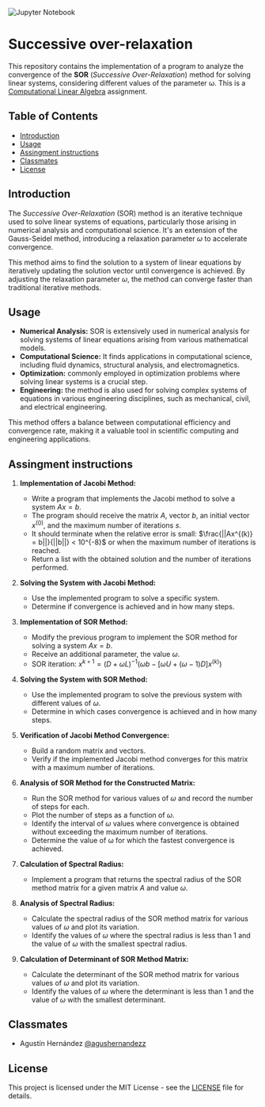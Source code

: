 ![Jupyter Notebook](https://img.shields.io/badge/jupyter-%23FA0F00.svg?style=for-the-badge&logo=jupyter&logoColor=white)

# Successive over-relaxation

This repository contains the implementation of a program to analyze the convergence of the **SOR** (_Successive Over-Relaxation_) method for solving linear systems, considering different values of the parameter ω. This is a [Computational Linear Algebra](https://github.com/machulsky61/linear-algebra) assignment.

## Table of Contents
- [Introduction](#introduction)
- [Usage](#usage)
- [Assingment instructions](#assingment-instructions)
- [Classmates](#classmates)
- [License](#license)

## Introduction

The _Successive Over-Relaxation_ (SOR) method is an iterative technique used to solve linear systems of equations, particularly those arising in numerical analysis and computational science. It's an extension of the Gauss-Seidel method, introducing a relaxation parameter $ω$ to accelerate convergence.

This method aims to find the solution to a system of linear equations by iteratively updating the solution vector until convergence is achieved. By adjusting the relaxation parameter $ω$, the method can converge faster than traditional iterative methods.

## Usage
   - **Numerical Analysis:** SOR is extensively used in numerical analysis for solving systems of linear equations arising from various mathematical models.
   - **Computational Science:** It finds applications in computational science, including fluid dynamics, structural analysis, and electromagnetics.
   - **Optimization:** commonly employed in optimization problems where solving linear systems is a crucial step.
   - **Engineering:** the method is also used for solving complex systems of equations in various engineering disciplines, such as mechanical, civil, and electrical engineering.

This method offers a balance between computational efficiency and convergence rate, making it a valuable tool in scientific computing and engineering applications.

## Assingment instructions

1. **Implementation of Jacobi Method:**
   - Write a program that implements the Jacobi method to solve a system $Ax = b$.
   - The program should receive the matrix $A$, vector $b$, an initial vector $x^{(0)}$, and the maximum number of iterations $s$.
   - It should terminate when the relative error is small: $\frac{||Ax^{(k)} = b||}{||b||} < 10^{-8}$ or when the maximum number of iterations is reached.
   - Return a list with the obtained solution and the number of iterations performed.

2. **Solving the System with Jacobi Method:**
   - Use the implemented program to solve a specific system.
   - Determine if convergence is achieved and in how many steps.

3. **Implementation of SOR Method:**
   - Modify the previous program to implement the SOR method for solving a system $Ax = b$.
   - Receive an additional parameter, the value $ω$.
   - SOR iteration: $x^{k+1} = (D+ωL)^{-1}(ωb - [ωU + (ω-1)D]x^{(k)})$

4. **Solving the System with SOR Method:**
   - Use the implemented program to solve the previous system with different values of $ω$.
   - Determine in which cases convergence is achieved and in how many steps.

5. **Verification of Jacobi Method Convergence:**
   - Build a random matrix and vectors.
   - Verify if the implemented Jacobi method converges for this matrix with a maximum number of iterations.

6. **Analysis of SOR Method for the Constructed Matrix:**
   - Run the SOR method for various values of $ω$ and record the number of steps for each.
   - Plot the number of steps as a function of $ω$.
   - Identify the interval of $ω$ values where convergence is obtained without exceeding the maximum number of iterations.
   - Determine the value of ω for which the fastest convergence is achieved.

7. **Calculation of Spectral Radius:**
   - Implement a program that returns the spectral radius of the SOR method matrix for a given matrix $A$ and value $ω$.

8. **Analysis of Spectral Radius:**
   - Calculate the spectral radius of the SOR method matrix for various values of $ω$ and plot its variation.
   - Identify the values of $ω$ where the spectral radius is less than $1$ and the value of $ω$ with the smallest spectral radius.

9. **Calculation of Determinant of SOR Method Matrix:**
   - Calculate the determinant of the SOR method matrix for various values of $ω$ and plot its variation.
   - Identify the values of $ω$ where the determinant is less than $1$ and the value of $ω$ with the smallest determinant.

## Classmates
- Agustín Hernández [@agushernandezz](https://github.com/agushernandezz)

## License
This project is licensed under the MIT License - see the [LICENSE](LICENSE) file for details.
